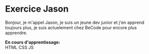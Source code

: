 # Exercice Jason

Bonjour, je m'appel Jason, je suis un jeune dev junior et j'en apprend toujours plus, 
je suis actuelement chez BeCode pour encore plus apprendre.

**En cours d'apprentissage:**  
HTML CSS JS
